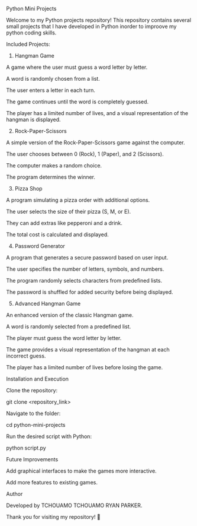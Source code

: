 Python Mini Projects

Welcome to my Python projects repository! This repository contains several small projects that I have developed in Python inorder to improove my python coding skills.

Included Projects:

1. Hangman Game

A game where the user must guess a word letter by letter.

A word is randomly chosen from a list.

The user enters a letter in each turn.

The game continues until the word is completely guessed.

The player has a limited number of lives, and a visual representation of the hangman is displayed.

2. Rock-Paper-Scissors

A simple version of the Rock-Paper-Scissors game against the computer.

The user chooses between 0 (Rock), 1 (Paper), and 2 (Scissors).

The computer makes a random choice.

The program determines the winner.

3. Pizza Shop

A program simulating a pizza order with additional options.

The user selects the size of their pizza (S, M, or E).

They can add extras like pepperoni and a drink.

The total cost is calculated and displayed.

4. Password Generator

A program that generates a secure password based on user input.

The user specifies the number of letters, symbols, and numbers.

The program randomly selects characters from predefined lists.

The password is shuffled for added security before being displayed.

5. Advanced Hangman Game

An enhanced version of the classic Hangman game.

A word is randomly selected from a predefined list.

The player must guess the word letter by letter.

The game provides a visual representation of the hangman at each incorrect guess.

The player has a limited number of lives before losing the game.

Installation and Execution

Clone the repository:

git clone <repository_link>

Navigate to the folder:

cd python-mini-projects

Run the desired script with Python:

python script.py

Future Improvements

Add graphical interfaces to make the games more interactive.

Add more features to existing games.

Author

Developed by TCHOUAMO TCHOUAMO RYAN PARKER.

Thank you for visiting my repository! 🚀
